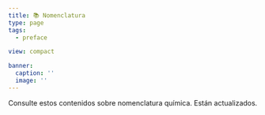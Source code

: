 ```yaml
---
title: 📚 Nomenclatura
type: page
tags:
  - preface

view: compact

banner:
  caption: ''
  image: ''
---
```


Consulte estos contenidos sobre nomenclatura química. Están actualizados.
